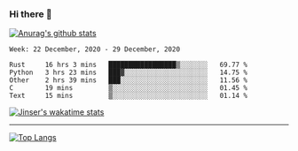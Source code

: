 ### Hi there 👋

[![Anurag's github stats](https://github-readme-stats.vercel.app/api?username=jinserrr&show_icons=true)](https://github.com/anuraghazra/github-readme-stats)


<!--START_SECTION:waka-->
```text
Week: 22 December, 2020 - 29 December, 2020

Rust     16 hrs 3 mins   █████████████████▒░░░░░░░   69.77 % 
Python   3 hrs 23 mins   ███▓░░░░░░░░░░░░░░░░░░░░░   14.75 % 
Other    2 hrs 39 mins   ███░░░░░░░░░░░░░░░░░░░░░░   11.56 % 
C        19 mins         ▒░░░░░░░░░░░░░░░░░░░░░░░░   01.45 % 
Text     15 mins         ▒░░░░░░░░░░░░░░░░░░░░░░░░   01.14 % 
```
<!--END_SECTION:waka-->

[![Jinser's wakatime stats](https://github-readme-stats.vercel.app/api/wakatime?username=jinser)](https://github.com/anuraghazra/github-readme-stats)

***

[![Top Langs](https://github-readme-stats.vercel.app/api/top-langs/?username=jinserrr)](https://github.com/anuraghazra/github-readme-stats)
